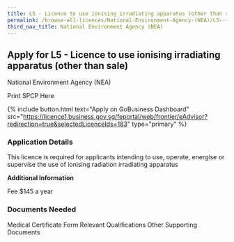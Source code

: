 ```yaml
---
title: L5 - Licence to use ionising irradiating apparatus (other than sale)
permalink: /browse-all-licences/National-Environment-Agency-(NEA)/L5---Licence-to-use-ionising-irradiating-apparatus--other-than-sale-
third_nav_title: National Environment Agency (NEA)
---
```


## Apply for L5 - Licence to use ionising irradiating apparatus (other than sale)

National Environment Agency (NEA)

Print SPCP Here


{% include button.html text="Apply on GoBusiness Dashboard" src="https://licence1.business.gov.sg/feportal/web/frontier/eAdvisor?redirection=true&selectedLicenceIds=183" type="primary" %}

### Application Details

<p>This licence is required for applicants intending to use, operate, energise or supervise the use of ionising radiation irradiating apparatus</p>

**Additional Information**

Fee
$145 a year

### Documents Needed

Medical Certificate Form
Relevant Qualifications
Other Supporting Documents


